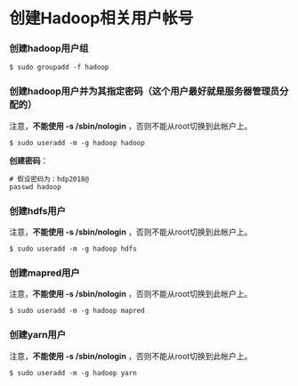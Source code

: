 创建Hadoop相关用户帐号
=================================================================================
### 创建hadoop用户组
```shell
$ sudo groupadd -f hadoop
```

### 创建hadoop用户并为其指定密码（这个用户最好就是服务器管理员分配的）
注意，**不能使用 -s /sbin/nologin** ，否则不能从root切换到此帐户上。
```shell
$ sudo useradd -m -g hadoop hadoop
```
**创建密码**：
```shell
# 假设密码为：hdp2018@
passwd hadoop
```

### 创建hdfs用户
注意，**不能使用 -s /sbin/nologin** ，否则不能从root切换到此帐户上。
```shell
$ sudo useradd -m -g hadoop hdfs
```

### 创建mapred用户
注意，**不能使用 -s /sbin/nologin** ，否则不能从root切换到此帐户上。
```shell
$ sudo useradd -m -g hadoop mapred
```

### 创建yarn用户
注意，**不能使用 -s /sbin/nologin** ，否则不能从root切换到此帐户上。
```shell
$ sudo useradd -m -g hadoop yarn
```
